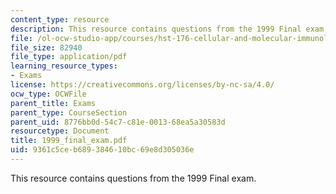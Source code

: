 ```yaml
---
content_type: resource
description: This resource contains questions from the 1999 Final exam.
file: /ol-ocw-studio-app/courses/hst-176-cellular-and-molecular-immunology-fall-2005/9361c5ceb689384610bc69e8d305036e_1999_final_exam.pdf
file_size: 82940
file_type: application/pdf
learning_resource_types:
- Exams
license: https://creativecommons.org/licenses/by-nc-sa/4.0/
ocw_type: OCWFile
parent_title: Exams
parent_type: CourseSection
parent_uid: 8776bb0d-54c7-c81e-0013-68ea5a30583d
resourcetype: Document
title: 1999_final_exam.pdf
uid: 9361c5ce-b689-3846-10bc-69e8d305036e
---
```

This resource contains questions from the 1999 Final exam.